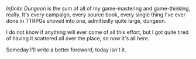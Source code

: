 _Infinite Dungeon_ is the sum of all of my game-mastering and game-thinking, really. It's every campaign, every source book, every single thing I've ever done in TTRPGs shoved into one, admittedly quite large, dungeon.

I do not know if anything will ever come of all this effort, but I got quite tired of having it scattered all over the place, so now it's all here.

Someday I'll write a better foreword, today isn't it.
